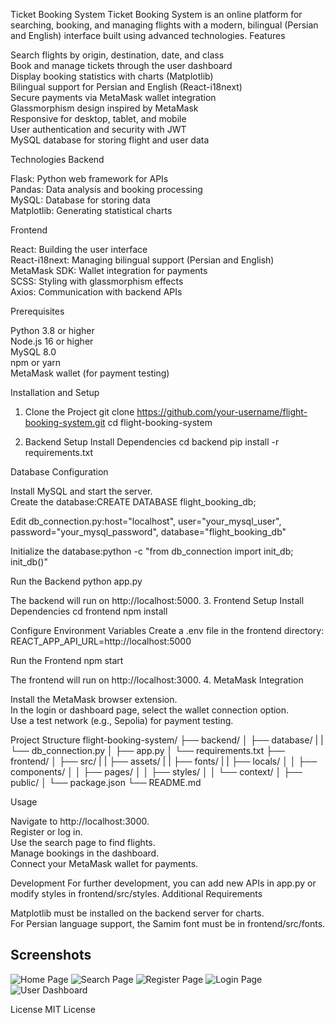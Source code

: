Ticket Booking System
Ticket Booking System is an online platform for searching, booking, and managing flights with a modern, bilingual (Persian and English) interface built using advanced technologies.
Features

Search flights by origin, destination, date, and class  
Book and manage tickets through the user dashboard  
Display booking statistics with charts (Matplotlib)  
Bilingual support for Persian and English (React-i18next)  
Secure payments via MetaMask wallet integration  
Glassmorphism design inspired by MetaMask  
Responsive for desktop, tablet, and mobile  
User authentication and security with JWT  
MySQL database for storing flight and user data

Technologies
Backend

Flask: Python web framework for APIs  
Pandas: Data analysis and booking processing  
MySQL: Database for storing data  
Matplotlib: Generating statistical charts

Frontend

React: Building the user interface  
React-i18next: Managing bilingual support (Persian and English)  
MetaMask SDK: Wallet integration for payments  
SCSS: Styling with glassmorphism effects  
Axios: Communication with backend APIs

Prerequisites

Python 3.8 or higher  
Node.js 16 or higher  
MySQL 8.0  
npm or yarn  
MetaMask wallet (for payment testing)

Installation and Setup
1. Clone the Project
git clone https://github.com/your-username/flight-booking-system.git
cd flight-booking-system

2. Backend Setup
Install Dependencies
cd backend
pip install -r requirements.txt

Database Configuration

Install MySQL and start the server.  
Create the database:CREATE DATABASE flight_booking_db;


Edit db_connection.py:host="localhost",
user="your_mysql_user",
password="your_mysql_password",
database="flight_booking_db"


Initialize the database:python -c "from db_connection import init_db; init_db()"



Run the Backend
python app.py

The backend will run on http://localhost:5000.
3. Frontend Setup
Install Dependencies
cd frontend
npm install

Configure Environment Variables
Create a .env file in the frontend directory:
REACT_APP_API_URL=http://localhost:5000

Run the Frontend
npm start

The frontend will run on http://localhost:3000.
4. MetaMask Integration

Install the MetaMask browser extension.  
In the login or dashboard page, select the wallet connection option.  
Use a test network (e.g., Sepolia) for payment testing.

Project Structure
flight-booking-system/
├── backend/
│   ├── database/
|   |   └── db_connection.py
│   ├── app.py
│   └── requirements.txt
├── frontend/
│   ├── src/
|   |   ├── assets/
|   |   ├── fonts/
|   |   ├── locals/
│   │   ├── components/
│   │   ├── pages/
│   │   ├── styles/
│   │   └── context/
│   ├── public/
│   └── package.json
└── README.md

Usage

Navigate to http://localhost:3000.  
Register or log in.  
Use the search page to find flights.  
Manage bookings in the dashboard.  
Connect your MetaMask wallet for payments.

Development
For further development, you can add new APIs in app.py or modify styles in frontend/src/styles.
Additional Requirements

Matplotlib must be installed on the backend server for charts.  
For Persian language support, the Samim font must be in frontend/src/fonts.

## Screenshots
![Home Page](./screenshots/Home-en.png)
![Search Page](./screenshots/Search-en.png)
![Register Page](./screenshots/Register-en.png)
![Login Page](./screenshots/Login-en.png)
![User Dashboard](./screenshots/Dashboard-en.png)

License
MIT License
